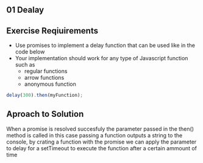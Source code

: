 ## 01 Dealay

## Exercise Reqiuirements

-   Use promises to implement a delay function that can be used like in the code below
-   Your implementation should work for any type of Javascript function such as
    -   regular functions
    -   arrow functions
    -   anonymous function

```javascript
delay(300).then(myFunction);
```

## Aproach to Solution

When a promise is resolved succesfuly the parameter passed in the
then() method is called in this case passing a function outputs
a string to the console, by crating a function with the promise
we can apply the parameter to delay for a setTimeout to execute
the function after a certain ammount of time
